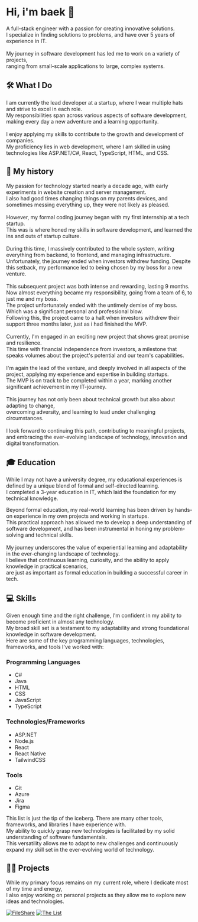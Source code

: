 # Hi, i'm baek 👋
A full-stack engineer with a passion for creating innovative solutions.\
I specialize in finding solutions to problems, and have over 5 years of experience in IT.\
\
My journey in software development has led me to work on a variety of projects,\
ranging from small-scale applications to large, complex systems.

## 🛠️ What I Do

I am currently the lead developer at a startup, where I wear multiple hats and strive to excel in each role.\
My responsibilities span across various aspects of software development, making every day a new adventure and a learning opportunity.\
\
I enjoy applying my skills to contribute to the growth and development of companies.\
My proficiency lies in web development, where I am skilled in using technologies like ASP.NET/C#, React, TypeScript, HTML, and CSS.

## 📖 My history

My passion for technology started nearly a decade ago, with early experiments in website creation and server management.\
I also had good times changing things on my parents devices, and sometimes messing everything up, they were not likely as pleased.\
\
However, my formal coding journey began with my first internship at a tech startup.\
This was is where honed my skills in software development, and learned the ins and outs of startup culture.\
\
During this time, I massively contributed to the whole system, writing everything from backend, to frontend, and managing infrastructure.\
Unfortunately, the journey ended when investors withdrew funding. Despite this setback, my performance led to being chosen by my boss for a new venture.\
\
This subsequent project was both intense and rewarding, lasting 9 months.\
Now almost everything became my responsibility, going from a team of 6, to just me and my boss.\
The project unfortunately ended with the untimely demise of my boss. Which was a significant personal and professional blow.\
Following this, the project came to a halt when investors withdrew their support three months later, just as i had finished the MVP.\
\
Currently, I'm engaged in an exciting new project that shows great promise and resilience.\
This time with financial independence from investors, a milestone that speaks volumes about the project's potential and our team's capabilities.\
\
I'm again the lead of the venture, and deeply involved in all aspects of the project, applying my experience and expertise in building startups.\
The MVP is on track to be completed within a year, marking another significant achievement in my IT-journey.\
\
This journey has not only been about technical growth but also about adapting to change,\
overcoming adversity, and learning to lead under challenging circumstances.\
\
I look forward to continuing this path, contributing to meaningful projects,\
and embracing the ever-evolving landscape of technology, innovation and digital transformation.

## 🎓 Education

While I may not have a university degree, my educational experiences is defined by a unique blend of formal and self-directed learning.\
I completed a 3-year education in IT, which laid the foundation for my technical knowledge.

Beyond formal education, my real-world learning has been driven by hands-on experience in my own projects and working in startups.\
This practical approach has allowed me to develop a deep understanding of software development, and has been instrumental in honing my problem-solving and technical skills.\
\
My journey underscores the value of experiential learning and adaptability in the ever-changing landscape of technology.\
I believe that continuous learning, curiosity, and the ability to apply knowledge in practical scenarios,\
are just as important as formal education in building a successful career in tech.

## 💻 Skills

Given enough time and the right challenge, I'm confident in my ability to become proficient in almost any technology.\
My broad skill set is a testament to my adaptability and strong foundational knowledge in software development.\
Here are some of the key programming languages, technologies, frameworks, and tools I've worked with:

### Programming Languages
- C#
- Java
- HTML
- CSS
- JavaScript
- TypeScript

### Technologies/Frameworks
- ASP.NET
- Node.js
- React
- React Native
- TailwindCSS

### Tools
- Git
- Azure
- Jira
- Figma

This list is just the tip of the iceberg. There are many other tools, frameworks, and libraries I have experience with.\
My ability to quickly grasp new technologies is facilitated by my solid understanding of software fundamentals.\
This versatility allows me to adapt to new challenges and continuously expand my skill set in the ever-evolving world of technology.

## 👨‍💻 Projects

While my primary focus remains on my current role, where I dedicate most of my time and energy,\
I also enjoy working on personal projects as they allow me to explore new ideas and technologies.

[![FileShare](https://github-readme-stats.vercel.app/api/pin/?username=ToxicK1dd&repo=FileShare&title_color=adbac7&text_color=adbac7&icon_color=0F0&bg_color=22272e&border_color=373e47)](https://github.com/ToxicK1dd/FileShare)
[![The List](https://github-readme-stats.vercel.app/api/pin/?username=ToxicK1dd&repo=TheList&title_color=adbac7&text_color=adbac7&icon_color=0F0&bg_color=22272e&border_color=373e47)](https://github.com/ToxicK1dd/TheList)
<!-- 
## 🏴‍☠️ Languages & Frameworks
https://github.com/Ileriayo/markdown-badges 

![.NET 6](https://img.shields.io/badge/.NET-5C2D91?style=for-the-badge&logo=.net&logoColor=white)
![C#](https://img.shields.io/badge/c%23-%23239120.svg?style=for-the-badge&logo=c-sharp&logoColor=white)

![HTML5](https://img.shields.io/badge/html5-%23E34F26.svg?style=for-the-badge&logo=html5&logoColor=white)
![CSS3](https://img.shields.io/badge/css3-%231572B6.svg?style=for-the-badge&logo=css3&logoColor=white)
![JavaScript](https://img.shields.io/badge/javascript-%23323330.svg?style=for-the-badge&logo=javascript&logoColor=%23F7DF1E)

![React](https://img.shields.io/badge/react-%2320232a.svg?style=for-the-badge&logo=react&logoColor=%2361DAFB)
![React Native](https://img.shields.io/badge/react_native-%2320232a.svg?style=for-the-badge&logo=react&logoColor=%2361DAFB)
![TailwindCSS](https://img.shields.io/badge/tailwindcss-%2338B2AC.svg?style=for-the-badge&logo=tailwind-css&logoColor=white)
![TypeScript](https://img.shields.io/badge/typescript-%23007ACC.svg?style=for-the-badge&logo=typescript&logoColor=white)
-->
<!--
**ToxicK1dd/ToxicK1dd** is a ✨ _special_ ✨ repository because its `README.md` (this file) appears on your GitHub profile.

Here are some ideas to get you started:

- 🔭 I’m currently working on ...
- 🌱 I’m currently learning ...
- 👯 I’m looking to collaborate on ...
- 🤔 I’m looking for help with ...
- 💬 Ask me about ...
- 📫 How to reach me: ...
- 😄 Pronouns: ...
- ⚡ Fun fact: ...
-->
